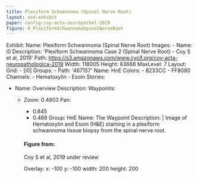 ```yaml
---
title: Plexiform Schwannoma (Spinal Nerve Root)
layout: osd-exhibit
paper: config-coy-acta-neuropathol-2019
figure: 8_PlexiformSchwannomaSpinalNerveRoot
---
```

Exhibit:
  Name: Plexiform Schwannoma (Spinal Nerve Root)
  Images:
    - Name: i0
      Description: 'Plexiform Schwannoma Case 2 (Spinal Nerve Root) - Coy S et al, 2019'
      Path: https://s3.amazonaws.com/www.cycif.org/coy-acta-neuropathologica-2019
      Width: 118005
      Height: 83666
      MaxLevel: 7
  Layout:
    Grid:
      - [i0]
  Groups:
    - Path: '467157'
      Name: HnE
      Colors:
        - 8233CC 
        - FF8080
      Channels:
        - Hematoxylin
        - Esoin
  Stories:
  - Name: Overview
    Description: 
    Waypoints:
    - Zoom: 0.4803
      Pan:
        - 0.845
        - 0.468
      Group: HnE
      Name: The Waypoint
      Description: |
        Image of Hematoxylin and Esoin (H&E) staining in a plexiform schwannoma tissue biopsy from the spinal nerve root.

        #### Figure from:

        Coy S et al, 2019 under review 

      Overlay:
        x: -100
        y: -100
        width: 200
        height: 200